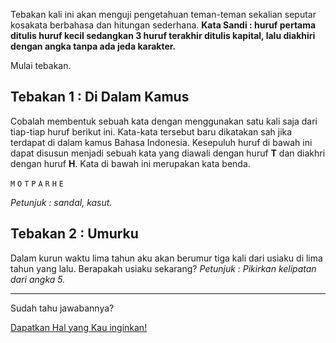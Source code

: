 Tebakan kali ini akan menguji pengetahuan teman-teman sekalian seputar kosakata berbahasa dan hitungan sederhana. 
**Kata Sandi : huruf pertama ditulis huruf kecil sedangkan 3 huruf terakhir ditulis kapital, lalu diakhiri dengan angka tanpa ada jeda karakter.**

Mulai tebakan.

## Tebakan 1 : Di Dalam Kamus

Cobalah membentuk sebuah kata dengan menggunakan satu kali saja dari tiap-tiap huruf berikut ini. Kata-kata tersebut baru dikatakan sah jika terdapat di dalam kamus Bahasa Indonesia.
Kesepuluh huruf di bawah ini dapat disusun menjadi sebuah kata yang diawali dengan huruf **T** dan diakhri dengan huruf **H**. Kata di bawah ini merupakan kata benda.

`M` `O` `T` `P` `A` `R` `H` `E` 

*Petunjuk : sandal, kasut.*


## Tebakan 2 : Umurku
Dalam kurun waktu lima tahun aku akan berumur tiga kali dari usiaku di lima tahun yang lalu. Berapakah usiaku sekarang?
*Petunjuk : Pikirkan kelipatan dari angka 5.*

---
Sudah tahu jawabannya?

[Dapatkan Hal yang Kau inginkan!](https://forms.gle/KhF6bfgbAuQDvx5DA)
